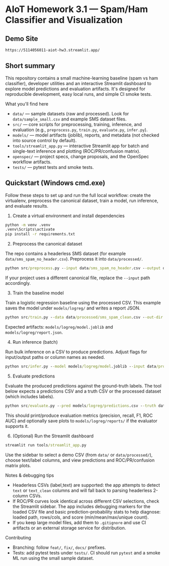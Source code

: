# AIoT Homework 3.1 — Spam/Ham Classifier and Visualization

## Demo Site
```bat
https://5114056011-aiot-hw3.streamlit.app/
```

## Short summary

This repository contains a small machine-learning baseline (spam vs ham classifier), developer utilities and an interactive Streamlit dashboard to explore model predictions and evaluation artifacts. It's designed for reproducible development, easy local runs, and simple CI smoke tests.

What you'll find here

- `data/` — sample datasets (raw and processed). Look for `data/sample_small.csv` and example SMS dataset files.
- `src/` — core scripts for preprocessing, training, inference, and evaluation (e.g., `preprocess.py`, `train.py`, `evaluate.py`, `infer.py`).
- `models/` — model artifacts (joblib), reports, and metadata (not checked into source control by default).
- `tools/streamlit_app.py` — interactive Streamlit app for batch and single-text inference and plotting (ROC/PR/confusion matrix).
- `openspec/` — project specs, change proposals, and the OpenSpec workflow artifacts.
- `tests/` — pytest tests and smoke tests.

## Quickstart (Windows cmd.exe)

Follow these steps to set up and run the full local workflow: create the virtualenv, preprocess the canonical dataset, train a model, run inference, and evaluate results.

1) Create a virtual environment and install dependencies

```bat
python -m venv .venv
.venv\Scripts\activate
pip install -r requirements.txt
```

2) Preprocess the canonical dataset

The repo contains a headerless SMS dataset (for example `data/sms_spam_no_header.csv`). Preprocess it into `data/processed/`.

```bat
python src/preprocess.py --input data/sms_spam_no_header.csv --output data/processed/sms_spam_clean.csv
```

If your project uses a different canonical file, replace the `--input` path accordingly.

3) Train the baseline model

Train a logistic regression baseline using the processed CSV. This example saves the model under `models/logreg/` and writes a report JSON.

```bat
python src/train.py --data data/processed/sms_spam_clean.csv --out-dir models/logreg --cv 2 --seed 42
```

Expected artifacts: `models/logreg/model.joblib` and `models/logreg/report.json`.

4) Run inference (batch)

Run bulk inference on a CSV to produce predictions. Adjust flags for input/output paths or column names as needed.

```bat
python src/infer.py --model models/logreg/model.joblib --input data/processed/sms_spam_clean.csv --output models/logreg/predictions.csv
```

5) Evaluate predictions

Evaluate the produced predictions against the ground-truth labels. The tool below expects a predictions CSV and a truth CSV or the processed dataset (which includes labels).

```bat
python src/evaluate.py --pred models/logreg/predictions.csv --truth data/processed/sms_spam_clean.csv
```

This should print/produce evaluation metrics (precision, recall, F1, ROC AUC) and optionally save plots to `models/logreg/reports/` if the evaluator supports it.

6) (Optional) Run the Streamlit dashboard

```bat
streamlit run tools/streamlit_app.py
```

Use the sidebar to select a demo CSV (from `data/` or `data/processed/`), choose text/label columns, and view predictions and ROC/PR/confusion matrix plots.

Notes & debugging tips

- Headerless CSVs (label,text) are supported: the app attempts to detect `text` or `text_clean` columns and will fall back to parsing headerless 2-column CSVs.
- If ROC/PR curves look identical across different CSV selections, check the Streamlit sidebar. The app includes debugging markers for the loaded CSV file and basic prediction-probability stats to help diagnose: loaded path, rows/cols, and score (min/mean/max/unique count).
- If you keep large model files, add them to `.gitignore` and use CI artifacts or an external storage service for distribution.

Contributing

- Branching: follow `feat/`, `fix/`, `docs/` prefixes.
- Tests: add pytest tests under `tests/`. CI should run `pytest` and a smoke ML run using the small sample dataset.

